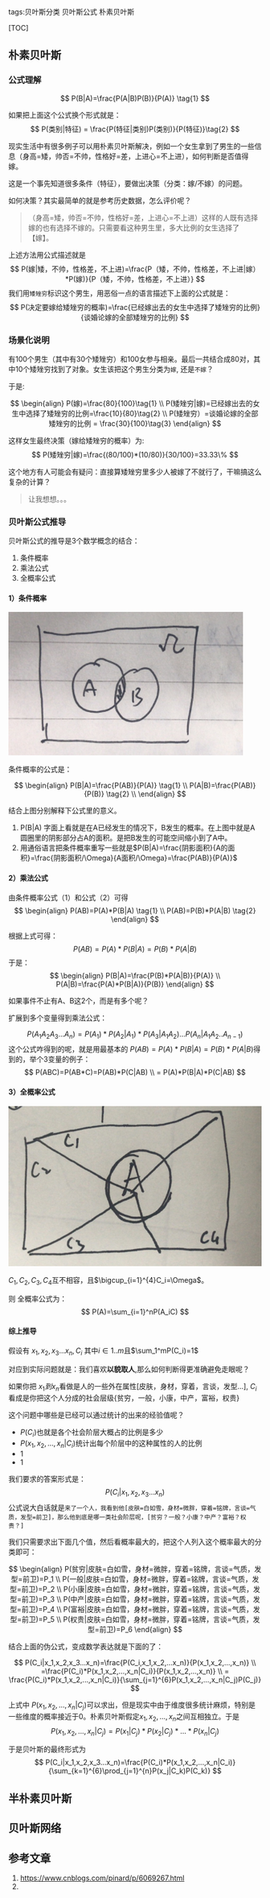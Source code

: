 tags:贝叶斯分类
    贝叶斯公式
    朴素贝叶斯



[TOC]



## 朴素贝叶斯

### 公式理解


$$
P(B|A)=\frac{P(A|B)P(B)}{P(A)} \tag{1}
$$

如果把上面这个公式换个形式就是：
$$
P(类别|特征) = \frac{P(特征|类别)P(类别)}{P(特征)}\tag{2}
$$


现实生活中有很多例子可以用朴素贝叶斯解决，例如一个女生拿到了男生的一些信息（身高=矮，帅否=不帅，性格好=差，上进心=不上进），如何判断是否值得嫁。

这是一个事先知道很多条件（特征），要做出决策（分类：嫁/不嫁）的问题。

如何决策？其实最简单的就是参考历史数据，怎么评价呢？

> （身高=矮，帅否=不帅，性格好=差，上进心=不上进）这样的人既有选择嫁的也有选择不嫁的。只需要看这种男生里，多大比例的女生选择了【嫁】。

上述方法用公式描述就是
$$
P(嫁|矮，不帅，性格差，不上进)=\frac{P（矮，不帅，性格差，不上进|嫁）*P(嫁)}{P（矮，不帅，性格差，不上进）}
$$
我们用`矮矬穷`标识这个男生，用恶俗一点的语言描述下上面的公式就是：
$$
P(决定要嫁给矮矬穷的概率)=\frac{已经嫁出去的女生中选择了矮矬穷的比例}{谈婚论嫁的全部矮矬穷的比例}
$$


### 场景化说明

有100个男生（其中有30个矮矬穷）和100女参与相亲。最后一共结合成80对，其中10个矮矬穷找到了对象。女生该把这个男生分类为`嫁`, 还是`不嫁`？

于是:


$$
\begin{align}
P(嫁)=\frac{80}{100}\tag{1}  \\
P(矮矬穷|嫁)=已经嫁出去的女生中选择了矮矬穷的比例=\frac{10}{80}\tag{2}  \\
P(矮矬穷）=谈婚论嫁的全部矮矬穷的比例 = \frac{30}{100}\tag{3}
\end{align}
$$

这样女生最终决策（嫁给矮矬穷的概率）为:
$$
P(矮矬穷|嫁)=\frac{(80/100)*(10/80)}{30/100}=33.33\%
$$


这个地方有人可能会有疑问：直接算矮矬穷里多少人被嫁了不就行了，干嘛搞这么复杂的计算？

> 让我想想。。。



### 贝叶斯公式推导

贝叶斯公式的推导是3个数学概念的结合：

1. 条件概率
2. 乘法公式
3. 全概率公式



#### 1）条件概率

![](条件概率_1.png)



条件概率的公式是： 


$$
\begin{align}
P(B|A)=\frac{P(AB)}{P(A)} \tag{1} \\
P(A|B)=\frac{P(AB)}{P(B)} \tag{2} \\
\end{align}
$$

结合上图分别解释下公式里的意义。

1. P(B|A) 字面上看就是在A已经发生的情况下，B发生的概率。在上图中就是A圆圈里的阴影部分占A的面积。是把B发生的可能空间缩小到了A中。
2. 用通俗语言把条件概率重写一些就是$P(B|A)=\frac{阴影面积}{A的面积}=\frac{阴影面积/\Omega}{A面积/\Omega}=\frac{P(AB)}{P(A)}$



#### 2）乘法公式

由条件概率公式（1）和公式（2）可得
$$
\begin{align}
P(AB)=P(A)*P(B|A) \tag{1} \\
P(AB)=P(B)*P(A|B) \tag{2}
\end{align}
$$


根据上式可得：
$$
P(AB)=P(A)*P(B|A)=P(B)*P(A|B)
$$
于是：
$$
\begin{align}
P(B|A)=\frac{P(B)*P(A|B)}{P(A)} \\
P(A|B)=\frac{P(A)*P(B|A)}{P(B)}
\end{align}
$$

如果事件不止有A、B这2个，而是有多个呢？

扩展到多个变量得到乘法公式：


$$
P(A_1A_2A_3...A_n)=P(A_1)*P(A_2|A_1)*P(A_3|A_1A_2)...P(A_n|A_1A_2..A_{n-1})
$$
这个公式咋得到的呢，就是用最基本的 $P(AB)=P(A)*P(B|A)=P(B)*P(A|B)$得到的，举个3变量的例子：
$$
P(ABC)=P(AB*C)=P(AB)*P(C|AB) \\
= P(A)*P(B|A)*P(C|AB)
$$





#### 3）全概率公式

![](全概率公式_1.png)



$C_1,C_2,C_3,C_4$互不相容，且$\bigcup_{i=1}^{4}C_i=\Omega$。

则 全概率公式为：
$$
P(A)=\sum_{i=1}^nP(A_iC)
$$





#### 综上推导

假设有 $x_1, x_2, x_3...x_n, C_i$ 其中$i\in1..m$且$\sum_1^mP(C_i)=1$

对应到实际问题就是：我们喜欢**以貌取人**,那么如何判断得更准确避免走眼呢？

如果你把 $x_1 到 x_n$看做是人的一些外在属性[皮肤，身材，穿着，言谈，发型...], $C_i$看成是你把这个人分成的社会层级{贫穷，一般，小康，中产，富裕，权贵}



这个问题中哪些是已经可以通过统计的出来的经验值呢？

- $P(C_i)$也就是各个社会阶层大概占的比例是多少
- $P(x_1,x_2,...,x_n|C_i)$统计出每个阶层中的这种属性的人的比例
- 1
- 1

我们要求的答案形式是：
$$
P(C_i|x_1,x_2,x_3...x_n)
$$
公式说大白话就是`来了一个人，我看到他[皮肤=白如雪，身材=微胖，穿着=铭牌，言谈=气质，发型=前卫]，那么他到底是哪一类社会阶层呢，[贫穷？一般？小康？中产？富裕？权贵？]`

我们只需要求出下面几个值，然后看概率最大的，把这个人列入这个概率最大的分类即可：

$$
\begin{align}
P(贫穷|皮肤=白如雪，身材=微胖，穿着=铭牌，言谈=气质，发型=前卫)=P_1 \\
P(一般|皮肤=白如雪，身材=微胖，穿着=铭牌，言谈=气质，发型=前卫)=P_2 \\
P(小康|皮肤=白如雪，身材=微胖，穿着=铭牌，言谈=气质，发型=前卫)=P_3 \\
P(中产|皮肤=白如雪，身材=微胖，穿着=铭牌，言谈=气质，发型=前卫)=P_4 \\
P(富裕|皮肤=白如雪，身材=微胖，穿着=铭牌，言谈=气质，发型=前卫)=P_5 \\
P(权贵|皮肤=白如雪，身材=微胖，穿着=铭牌，言谈=气质，发型=前卫)=P_6 
\end{align}
$$

结合上面的伪公式，变成数学表达就是下面的了：

$$
P(C_i|x_1,x_2,x_3...x_n)=\frac{P(C_i,x_1,x_2,...x_n)}{P(x_1,x_2,...,x_n)} \\
=\frac{P(C_i)*P(x_1,x_2,...,x_n|C_i)}{P(x_1,x_2,...,x_n)} \\
= \frac{P(C_i)*P(x_1,x_2,...,x_n|C_i)}{\sum_{j=1}^{6}P(x_1,x_2,...,x_n|C_j)P(C_j)}
$$





上式中 $P(x_1,x_2,...,x_n|C_j)$可以求出，但是现实中由于维度很多统计麻烦，特别是一些维度的概率接近于0。朴素贝叶斯假定$x_1,x_2,...,x_n$之间互相独立。于是
$$
P(x_1,x_2,...,x_n|C_j)=P(x_1|C_j)*P(x_2|C_j)*...*P(x_n|C_j)
$$


于是贝叶斯的最终形式为
$$
P(C_i|x_1,x_2,x_3...x_n)=\frac{P(C_i)*P(x_1,x_2,...,x_n|C_i)}{\sum_{k=1}^{6}\prod_{j=1}^{n}P(x_j|C_k)P(C_k)}
$$




## 半朴素贝叶斯





## 贝叶斯网络







## 参考文章

1.  https://www.cnblogs.com/pinard/p/6069267.html
2. 

